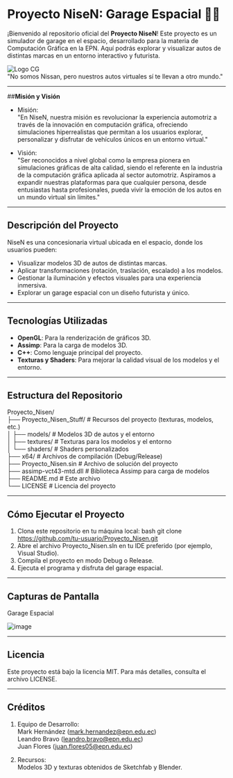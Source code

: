 # Proyecto NiseN: Garage Espacial 🚀🚗

¡Bienvenido al repositorio oficial del **Proyecto NiseN**! Este proyecto es un simulador de garage en el espacio, desarrollado para la materia de Computación Gráfica en la EPN. 
Aquí podrás explorar y visualizar autos de distintas marcas en un entorno interactivo y futurista.   

![Logo CG](https://github.com/user-attachments/assets/7e170522-5b03-4e63-aac9-7ace4aace232)   
"No somos Nissan, pero nuestros autos virtuales sí te llevan a otro mundo."   

---

##**Misión y Visión**

- Misión:   
"En NiseN, nuestra misión es revolucionar la experiencia automotriz a través de la innovación en computación gráfica, ofreciendo simulaciones hiperrealistas que permitan a los usuarios explorar, personalizar y disfrutar de vehículos únicos en un entorno virtual."   
   
- Visión:   
"Ser reconocidos a nivel global como la empresa pionera en simulaciones gráficas de alta calidad, siendo el referente en la industria de la computación gráfica aplicada al sector automotriz. Aspiramos a expandir nuestras plataformas para que cualquier persona, desde entusiastas hasta profesionales, pueda vivir la emoción de los autos en un mundo virtual sin límites."   

---

## **Descripción del Proyecto**

NiseN es una concesionaria virtual ubicada en el espacio, donde los usuarios pueden:
- Visualizar modelos 3D de autos de distintas marcas.
- Aplicar transformaciones (rotación, traslación, escalado) a los modelos.
- Gestionar la iluminación y efectos visuales para una experiencia inmersiva.
- Explorar un garage espacial con un diseño futurista y único.

---

## **Tecnologías Utilizadas**

- **OpenGL**: Para la renderización de gráficos 3D.
- **Assimp**: Para la carga de modelos 3D.
- **C++**: Como lenguaje principal del proyecto.
- **Texturas y Shaders**: Para mejorar la calidad visual de los modelos y el entorno.

---

## **Estructura del Repositorio**

Proyecto_Nisen/  
├── Proyecto_Nisen_Stuff/ # Recursos del proyecto (texturas, modelos, etc.)   
│ ├── models/ # Modelos 3D de autos y el entorno  
│ ├── textures/ # Texturas para los modelos y el entorno  
│ └── shaders/ # Shaders personalizados  
├── x64/ # Archivos de compilación (Debug/Release)  
├── Proyecto_Nisen.sin # Archivo de solución del proyecto  
├── assimp-vct43-mtd.dll # Biblioteca Assimp para carga de modelos  
├── README.md # Este archivo  
└── LICENSE # Licencia del proyecto  

---

## **Cómo Ejecutar el Proyecto**

1. Clona este repositorio en tu máquina local:
   bash
   git clone https://github.com/tu-usuario/Proyecto_Nisen.git
2. Abre el archivo Proyecto_Nisen.sln en tu IDE preferido (por ejemplo, Visual Studio).
3. Compila el proyecto en modo Debug o Release.
4. Ejecuta el programa y disfruta del garage espacial.

---

## **Capturas de Pantalla**

Garage Espacial

![image](https://github.com/user-attachments/assets/69cf0222-2f94-4001-a533-d271fbf2ecdf)

---

## **Licencia**

Este proyecto está bajo la licencia MIT. Para más detalles, consulta el archivo LICENSE.

---

## **Créditos**

1. Equipo de Desarrollo:  
   Mark Hernández (mark.hernandez@epn.edu.ec)   
   Leandro Bravo (leandro.bravo@epn.edu.ec)   
   Juan Flores (juan.flores05@epn.edu.ec)

3. Recursos:  
   Modelos 3D y texturas obtenidos de Sketchfab y Blender.

   

